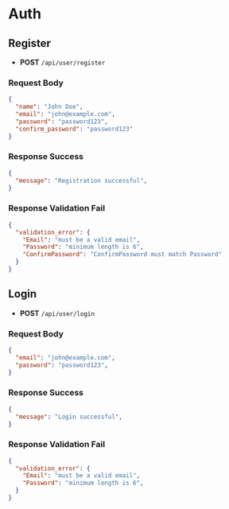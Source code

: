# Auth

## Register
  - **POST** `/api/user/register`

### Request Body
```json
{
  "name": "John Doe",
  "email": "john@example.com",
  "password": "password123",
  "confirm_password": "password123"
}
```

### Response Success
```json
{
  "message": "Registration successful",
}
```

### Response Validation Fail
```json
{
  "validation_error": {
    "Email": "must be a valid email",
    "Password": "minimum length is 6",
    "ConfirmPassword": "ConfirmPassword must match Password"
  }
}
```

## Login
  - **POST** `/api/user/login`

### Request Body
```json
{
  "email": "john@example.com",
  "password": "password123",
}
```

### Response Success
```json
{
  "message": "Login successful",
}
```

### Response Validation Fail
```json
{
  "validation_error": {
    "Email": "must be a valid email",
    "Password": "minimum length is 6",
  }
}
```
